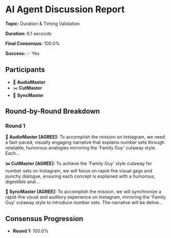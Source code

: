 # AI Agent Discussion Report

**Topic:** Duration & Timing Validation

**Duration:** 6.1 seconds

**Final Consensus:** 100.0%

**Success:** ✅ Yes

## Participants

- 🎵 **AudioMaster**
- ✂️ **CutMaster**
- 🎯 **SyncMaster**

## Round-by-Round Breakdown

### Round 1

**🎵 AudioMaster [AGREE]:** To accomplish the mission on Instagram, we need a fast-paced, visually engaging narrative that explains number sets through relatable, humorous analogies mirroring the 'Family Guy' cutaway style. Each...

**✂️ CutMaster [AGREE]:** To achieve the 'Family Guy' style cutaway for number sets on Instagram, we will focus on rapid-fire visual gags and punchy dialogue, ensuring each concept is explained with a humorous, digestible anal...

**🎯 SyncMaster [AGREE]:** To accomplish the mission, we will synchronize a rapid-fire visual and auditory experience on Instagram, mirroring the 'Family Guy' cutaway style to introduce number sets. The narrative will be delive...

## Consensus Progression

- **Round 1:** 100.0%
